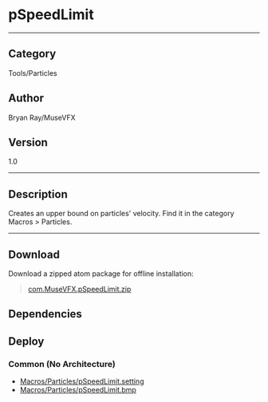 # pSpeedLimit
___

## Category
Tools/Particles

## Author
Bryan Ray/MuseVFX

## Version
1.0

___

## Description
<p>Creates an upper bound on particles' velocity. Find it in the category Macros &gt; Particles.</p>


___

## Download

Download a zipped atom package for offline installation:
> [com.MuseVFX.pSpeedLimit.zip](https://gitlab.com/WeSuckLess/Reactor/-/archive/master/Reactor-master.zip?path=Atoms/com.MuseVFX.pSpeedLimit)  

## Dependencies

## Deploy

### Common (No Architecture)

<ul>
<li><a href="https://gitlab.com/WeSuckLess/Reactor/-/blob/master/Atoms/com.MuseVFX.pSpeedLimit/Macros/Particles/pSpeedLimit.setting?ref_type=heads">Macros/Particles/pSpeedLimit.setting</a></li>
<li><a href="https://gitlab.com/WeSuckLess/Reactor/-/blob/master/Atoms/com.MuseVFX.pSpeedLimit/Macros/Particles/pSpeedLimit.bmp?ref_type=heads">Macros/Particles/pSpeedLimit.bmp</a></li>
</ul>
